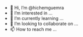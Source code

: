 - 👋 Hi, I’m @hichemguemra
- 👀 I’m interested in ...
- 🌱 I’m currently learning ...
- 💞️ I’m looking to collaborate on ...
- 📫 How to reach me ...

<!---
hichemguemra/hichemguemra is a ✨ special ✨ repository because its `README.md` (this file) appears on your GitHub profile.
You can click the Preview link to take a look at your changes.
--->
